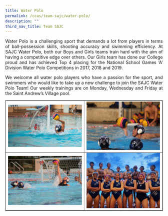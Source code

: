 ```yaml
---
title: Water Polo
permalink: /ccas/team-sajc/water-polo/
description: ""
third_nav_title: Team SAJC
---
```

<p align="justify">Water Polo is a challenging sport that demands a lot from players in terms of ball-possession skills, shooting accuracy and swimming efficiency. At SAJC Water Polo, both our Boys and Girls teams train hard with the aim of having a competitive edge over others. Our Girls team has done our College proud and has achieved Top 4 placing for the National School Games &lsquo;A&rsquo; Division Water Polo Competitions in 2017, 2018 and 2019.</p>
<p align="justify">We welcome all water polo players who have a passion for the sport, and swimmers who would like to take up a new challenge to join the SAJC Water Polo Team! Our weekly trainings are on Monday, Wednesday and Friday at the Saint Andrew&rsquo;s Village pool.</p>
<table style="border-collapse: collapse; width: 100%;" border="1">
<tbody>
<tr>
<td style="width: 50%;"><img src="/images/wp1.jpg"></td>
<td style="width: 50%;"><img src="/images/wp2.jpg"></td>
</tr>
<tr>
<td style="width: 50%;"><img src="/images/wp3.jpg"></td>
<td style="width: 50%;"><img src="/images/wp4.jpeg"></td>
</tr>
</tbody>
</table>